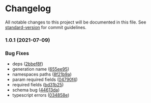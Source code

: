# Changelog

All notable changes to this project will be documented in this file. See [standard-version](https://github.com/conventional-changelog/standard-version) for commit guidelines.

### 1.0.1 (2021-07-09)


### Bug Fixes

* deps ([2bbef8f](https://github.com/lexich/openapi/commit/2bbef8feb045506e28b0dfca616a4888522d6977))
* generation name ([655ee95](https://github.com/lexich/openapi/commit/655ee959001002ae32c3e0700a7ccd5fadaf0e61))
* namespaces paths ([8f21b9a](https://github.com/lexich/openapi/commit/8f21b9a43accecd9ae8bc0841173d2566c8507c4))
* param required fields ([04790f4](https://github.com/lexich/openapi/commit/04790f4f21792b0ec9a62a8003c5b6f2714e5cb8))
* required fields ([bd31b25](https://github.com/lexich/openapi/commit/bd31b250002a5ff06caff41bba5c672700e65f7a))
* schema bug ([44613da](https://github.com/lexich/openapi/commit/44613dae6ba655e65411fb300bb3e16848a534d4))
* typescript errors ([034858e](https://github.com/lexich/openapi/commit/034858e9dec8b87ebf3ac550cbbb231e3ff3f3f5))

